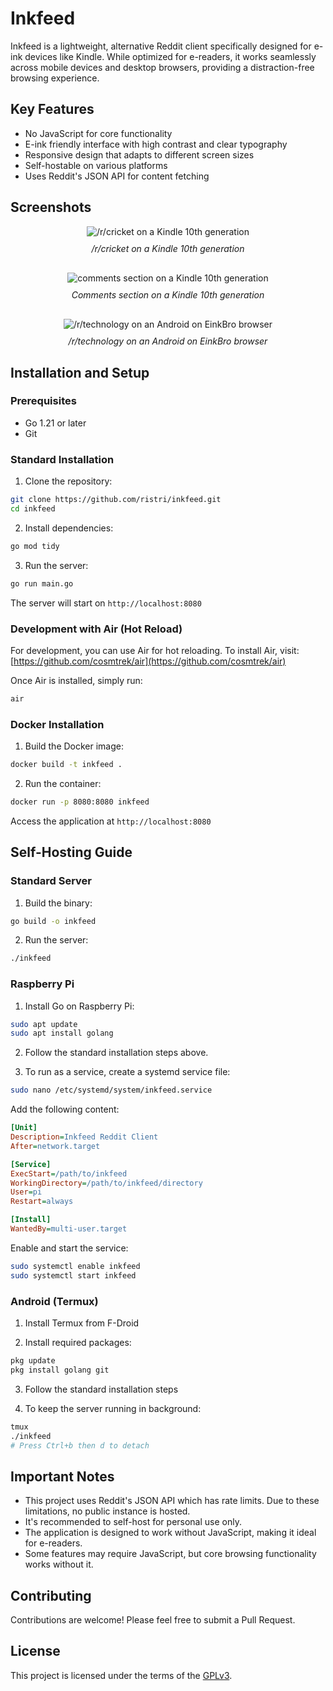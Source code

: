 # Inkfeed

Inkfeed is a lightweight, alternative Reddit client specifically designed for e-ink devices like Kindle. While optimized for e-readers, it works seamlessly across mobile devices and desktop browsers, providing a distraction-free browsing experience.

## Key Features

- No JavaScript for core functionality
- E-ink friendly interface with high contrast and clear typography
- Responsive design that adapts to different screen sizes
- Self-hostable on various platforms
- Uses Reddit's JSON API for content fetching

## Screenshots
<div align="center">
  <img src="./screenshots/inkfeed_kindle_sub.jpg?raw=true" alt="/r/cricket on a Kindle 10th generation" style="max-width: 100%; height: auto;">
  <p style="text-align: center; font-style: italic; margin-top: 10px; margin-bottom: 30px;">
    /r/cricket on a Kindle 10th generation
  </p>
</div>
<div align="center">
  <img src="./screenshots/inkfeed_kindle_comments.jpg?raw=true" alt="comments section on a Kindle 10th generation" style="max-width: 100%; height: auto;">
  <p style="text-align: center; font-style: italic; margin-top: 10px; margin-bottom: 30px;">
    Comments section on a Kindle 10th generation
  </p>
</div>
<div align="center">
  <img src="./screenshots/inkfeed_android_einkbro.jpg?raw=true" alt="/r/technology on an Android on EinkBro browser" style="max-width: 100%; height: auto;">
  <p style="text-align: center; font-style: italic; margin-top: 10px; margin-bottom: 30px;">
    /r/technology on an Android on EinkBro browser
  </p>
</div>

## Installation and Setup

### Prerequisites

- Go 1.21 or later
- Git

### Standard Installation

1. Clone the repository:
```bash
git clone https://github.com/ristri/inkfeed.git
cd inkfeed
```

2. Install dependencies:
```bash
go mod tidy
```

3. Run the server:
```bash
go run main.go
```

The server will start on `http://localhost:8080`

### Development with Air (Hot Reload)

For development, you can use Air for hot reloading. To install Air, visit: [https://github.com/cosmtrek/air](https://github.com/cosmtrek/air)

Once Air is installed, simply run:
```bash
air
```

### Docker Installation

1. Build the Docker image:
```bash
docker build -t inkfeed .
```

2. Run the container:
```bash
docker run -p 8080:8080 inkfeed
```

Access the application at `http://localhost:8080`

## Self-Hosting Guide

### Standard Server
1. Build the binary:
```bash
go build -o inkfeed
```

2. Run the server:
```bash
./inkfeed
```

### Raspberry Pi
1. Install Go on Raspberry Pi:
```bash
sudo apt update
sudo apt install golang
```

2. Follow the standard installation steps above.

3. To run as a service, create a systemd service file:
```bash
sudo nano /etc/systemd/system/inkfeed.service
```

Add the following content:
```ini
[Unit]
Description=Inkfeed Reddit Client
After=network.target

[Service]
ExecStart=/path/to/inkfeed
WorkingDirectory=/path/to/inkfeed/directory
User=pi
Restart=always

[Install]
WantedBy=multi-user.target
```

Enable and start the service:
```bash
sudo systemctl enable inkfeed
sudo systemctl start inkfeed
```

### Android (Termux)
1. Install Termux from F-Droid 

2. Install required packages:
```bash
pkg update
pkg install golang git
```

3. Follow the standard installation steps

4. To keep the server running in background:
```bash
tmux
./inkfeed
# Press Ctrl+b then d to detach
```

## Important Notes

- This project uses Reddit's JSON API which has rate limits. Due to these limitations, no public instance is hosted.
- It's recommended to self-host for personal use only.
- The application is designed to work without JavaScript, making it ideal for e-readers.
- Some features may require JavaScript, but core browsing functionality works without it.

## Contributing

Contributions are welcome! Please feel free to submit a Pull Request.

## License

This project is licensed under the terms of the [GPLv3](./LICENSE).

